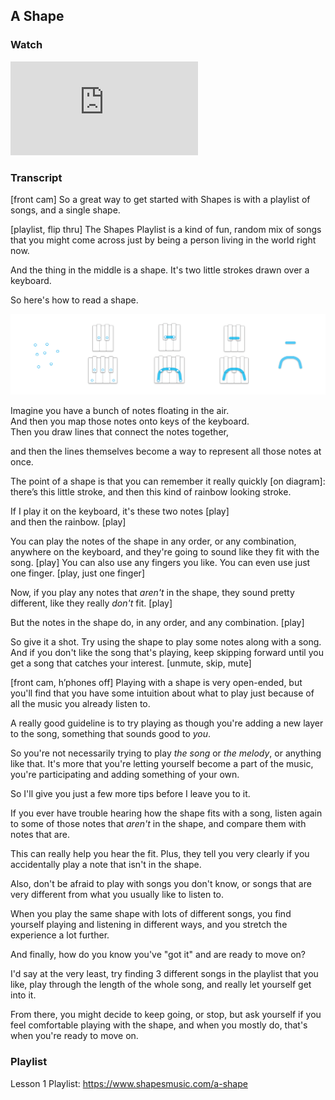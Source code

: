 ## A Shape



### Watch

<iframe src='https://www.youtube.com/watch?v=J1Ks_ve2h1I' frameborder='0' allowfullscreen></iframe>



### Transcript

[front cam] So a great way to get started with Shapes is with a playlist of songs, and a single shape.

[playlist, flip thru] The Shapes Playlist is a kind of fun, random mix of songs that you might come across just by being a person living in the world right now.

And the thing in the middle is a shape. It's two little strokes drawn over a keyboard.

So here's how to read a shape.

![dots to shape](../media/21.3.7%20dots_to_shape.png)

Imagine you have a bunch of notes floating in the air.  
And then you map those notes onto keys of the keyboard.  
Then you draw lines that connect the notes together,

and then the lines themselves become a way to represent all those notes at once.

The point of a shape is that you can remember it really quickly [on diagram]: there’s this little stroke, and then this kind of rainbow looking stroke.

If I play it on the keyboard, it's these two notes [play]  
and then the rainbow. [play]

You can play the notes of the shape in any order, or any combination, anywhere on the keyboard, and they're going to sound like they fit with the song. [play] You can also use any fingers you like. You can even use just one finger. [play, just one finger]

Now, if you play any notes that _aren't_ in the shape, they sound pretty different, like they really _don't_ fit. [play]

But the notes in the shape do, in any order, and any combination. [play]

So give it a shot. Try using the shape to play some notes along with a song. And if you don't like the song that's playing, keep skipping forward until you get a song that catches your interest. [unmute, skip, mute]

[front cam, h’phones off] Playing with a shape is very open-ended, but you'll find that you have some intuition about what to play just because of all the music you already listen to.

A really good guideline is to try playing as though you're adding a new layer to the song, something that sounds good to _you_.

So you're not necessarily trying to play _the song_ or _the melody_, or anything like that. It's more that you're letting yourself become a part of the music, you're participating and adding something of your own.

So I'll give you just a few more tips before I leave you to it.

If you ever have trouble hearing how the shape fits with a song, listen again to some of those notes that _aren't_ in the shape, and compare them with notes that are.

This can really help you hear the fit. Plus, they tell you very clearly if you accidentally play a note that isn't in the shape.

Also, don't be afraid to play with songs you don't know, or songs that are very different from what you usually like to listen to.

When you play the same shape with lots of different songs, you find yourself playing and listening in different ways, and you stretch the experience a lot further.

And finally, how do you know you've "got it" and are ready to move on?

I'd say at the very least, try finding 3 different songs in the playlist that you like, play through the length of the whole song, and really let yourself get into it.

From there, you might decide to keep going, or stop, but ask yourself if you feel comfortable playing with the shape, and when you mostly do, that's when you're ready to move on.



### Playlist

Lesson 1 Playlist:
https://www.shapesmusic.com/a-shape